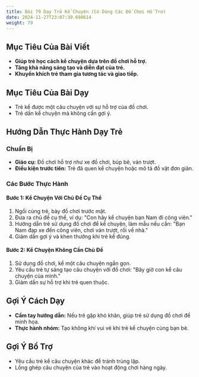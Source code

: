 ```yaml
---
title: Bài 79 Dạy Trẻ Kể Chuyện (Có Dùng Các Đồ Chơi Hỗ Trợ)
date: 2024-11-27T23:07:39.698614
weight: 79
---
```


## Mục Tiêu Của Bài Viết
- **Giúp trẻ học cách kể chuyện dựa trên đồ chơi hỗ trợ.**
- **Tăng khả năng sáng tạo và diễn đạt của trẻ.**
- **Khuyến khích trẻ tham gia tương tác và giao tiếp.**

## Mục Tiêu Của Bài Dạy
- Trẻ kể được một câu chuyện với sự hỗ trợ của đồ chơi.
- Trẻ dần kể chuyện mà không cần gợi ý.

## Hướng Dẫn Thực Hành Dạy Trẻ

### Chuẩn Bị
- **Giáo cụ:** Đồ chơi hỗ trợ như xe đồ chơi, búp bê, ván trượt.
- **Điều kiện trước tiên:** Trẻ đã quen kể chuyện hoặc mô tả đồ vật đơn giản.

### Các Bước Thực Hành
#### Bước 1: Kể Chuyện Với Chủ Đề Cụ Thể
1. Ngồi cùng trẻ, bày đồ chơi trước mặt.
2. Đưa ra chủ đề cụ thể, ví dụ: "Con hãy kể chuyện bạn Nam đi công viên."
3. Hướng dẫn trẻ sử dụng đồ chơi để kể chuyện, làm mẫu nếu cần: "Bạn Nam đạp xe đến công viên, chơi ván trượt, rồi về nhà."
4. Giảm dần gợi ý và khen thưởng khi trẻ kể đúng.

#### Bước 2: Kể Chuyện Không Cần Chủ Đề
1. Sử dụng đồ chơi, kể một câu chuyện ngắn gọn.
2. Yêu cầu trẻ tự sáng tạo câu chuyện với đồ chơi: "Bây giờ con kể câu chuyện của mình."
3. Giảm dần sự hỗ trợ khi trẻ quen thuộc.

## Gợi Ý Cách Dạy
- **Cầm tay hướng dẫn:** Nếu trẻ gặp khó khăn, giúp trẻ sử dụng đồ chơi để minh họa.
- **Thực hành nhóm:** Tạo không khí vui vẻ khi trẻ kể chuyện cùng bạn bè.

## Gợi Ý Bổ Trợ
- Yêu cầu trẻ kể câu chuyện khác để tránh trùng lặp.
- Lồng ghép câu chuyện của trẻ vào hoạt động chơi hàng ngày.

